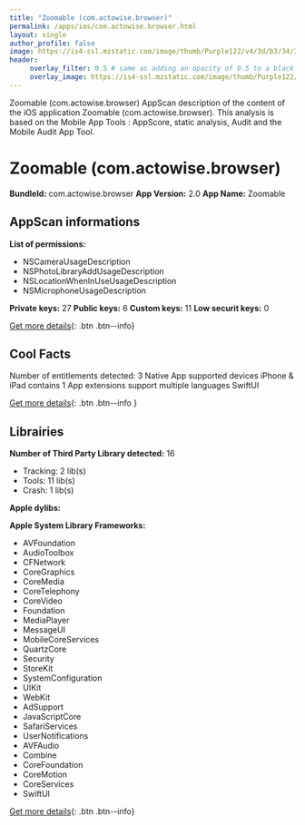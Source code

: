 ```yaml
---
title: "Zoomable (com.actowise.browser)"
permalink: /apps/ios/com.actowise.browser.html
layout: single
author_profile: false
image: https://is4-ssl.mzstatic.com/image/thumb/Purple122/v4/3d/b3/34/3db334cd-1a71-675c-d98e-63e1f6729cd4/AppIcon-1x_U007emarketing-0-10-0-85-220.png/512x512bb.jpg
header: 
     overlay_filter: 0.5 # same as adding an opacity of 0.5 to a black background
     overlay_image: https://is4-ssl.mzstatic.com/image/thumb/Purple122/v4/3d/b3/34/3db334cd-1a71-675c-d98e-63e1f6729cd4/AppIcon-1x_U007emarketing-0-10-0-85-220.png/512x512bb.jpg
---
```

Zoomable (com.actowise.browser) AppScan description of the content of the iOS application Zoomable (com.actowise.browser). This analysis is based on the Mobile App Tools : AppScore, static analysis, Audit and the Mobile Audit App Tool.

# Zoomable (com.actowise.browser)

**BundleId:** com.actowise.browser
**App Version:** 2.0
**App Name:** Zoomable


## AppScan informations 

**List of permissions:** 
- NSCameraUsageDescription
- NSPhotoLibraryAddUsageDescription
- NSLocationWhenInUseUsageDescription
- NSMicrophoneUsageDescription
  
  
**Private keys:** 27
**Public keys:** 6
**Custom keys:** 11
**Low securit keys:** 0
  
[Get more details](/pricing.html){: .btn .btn--info}

## Cool Facts

Number of entitlements detected: 3
Native App
supported devices iPhone & iPad
contains 1 App extensions
support multiple languages
SwiftUI
  
[Get more details](/pricing.html){: .btn .btn--info }

## Librairies 
**Number of Third Party Library detected:** 16
- Tracking: 2 lib(s)
- Tools: 11 lib(s)
- Crash: 1 lib(s)


**Apple dylibs:**


**Apple System Library Frameworks:**
- AVFoundation
- AudioToolbox
- CFNetwork
- CoreGraphics
- CoreMedia
- CoreTelephony
- CoreVideo
- Foundation
- MediaPlayer
- MessageUI
- MobileCoreServices
- QuartzCore
- Security
- StoreKit
- SystemConfiguration
- UIKit
- WebKit
- AdSupport
- JavaScriptCore
- SafariServices
- UserNotifications
- AVFAudio
- Combine
- CoreFoundation
- CoreMotion
- CoreServices
- SwiftUI


  
[Get more details](/pricing.html){: .btn .btn--info}

